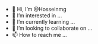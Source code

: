 - 👋 Hi, I’m @Hosseinmg
- 👀 I’m interested in ...
- 🌱 I’m currently learning ...
- 💞️ I’m looking to collaborate on ...
- 📫 How to reach me ...

<!---
Hosseinmg/Hosseinmg is a ✨ special ✨ repository because its `README.md` (this file) appears on your GitHub profile.
You can click the Preview link to take a look at your changes.
--->
